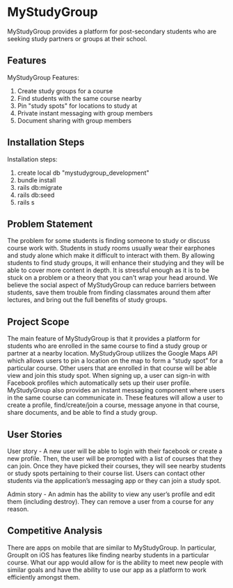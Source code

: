 # MyStudyGroup

MyStudyGroup provides a platform for post-secondary students who are seeking study partners or groups at their school.

## Features

MyStudyGroup Features:

1. Create study groups for a course
2. Find students with the same course nearby
3. Pin "study spots" for locations to study at
4. Private instant messaging with group members
5. Document sharing with group members

## Installation Steps

Installation steps:

1. create local db "mystudygroup_development"
2. bundle install
3. rails db:migrate
4. rails db:seed
5. rails s

## Problem Statement

The problem for some students is finding someone to study or discuss course work with. Students in study rooms usually wear their earphones and study alone which make it difficult to interact with them. By allowing students to find study groups, it will enhance their studying and they will be able to cover more content in depth. It is stressful enough as it is to be stuck on a problem or a theory that you can't wrap your head around. We believe the social aspect of MyStudyGroup can reduce barriers between students, save them trouble from finding classmates around them after lectures, and bring out the full benefits of study groups.

## Project Scope

The main feature of MyStudyGroup is that it provides a platform for students who are enrolled in the same course to find a study group or partner at a nearby location. MyStudyGroup utilizes the Google Maps API which allows users to pin a location on the map to form a “study spot” for a particular course. Other users that are enrolled in that course will be able view and join this study spot. When signing up, a user can sign-in with Facebook profiles which automatically sets up their user profile. MyStudyGroup also provides an instant messaging component where users in the same course can communicate in. These features will allow a user to create a profile, find/create/join a course, message anyone in that course, share documents, and be able to find a study group.

## User Stories

User story - A new user will be able to login with their facebook  or create a new profile. Then, the user will be prompted with a list of courses that they can join. Once they have picked their courses, they will see nearby students or study spots pertaining to their course list.  Users can contact other students via the application’s messaging app or they can join a study spot.

Admin story - An admin has the ability to view any user’s profile and edit them (including destroy). They can remove a user from a course for any reason.

## Competitive Analysis
There are apps on mobile that are similar to MyStudyGroup. In particular, GroupIt on iOS has features like finding nearby students in a particular course. What our app would allow for is the ability to meet new people with similar goals and have the ability to use our app as a platform to work efficiently amongst them.
